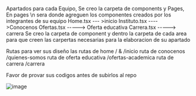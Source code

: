 Apartados para cada Equipo, Se creo la carpeta de components  y Pages, <br>
En pages \n
sera donde agreguen los componentes creados por los  integrantes de su equipo
Home.tsx --- >inicio 
Instituto.tsx ---->Conocenos
Ofertas.tsx -----> Oferta educativa 
Carrera.tsx ----->  carrera
Se creo la carpeta de component y dentro la carpeta de cada area para que creen las carpertas necesarias para la elaboracion de su apartado

Rutas para ver sus diseño 
las rutas de home /  & /inicio
ruta de conocenos /quienes-somos
ruta de oferta educativa /ofertas-academica
ruta de carrera /carrera

Favor de provar sus codigos antes de subirlos al repo 




![image](https://github.com/user-attachments/assets/84756bf0-12bc-4525-a491-85c94d5def29)

